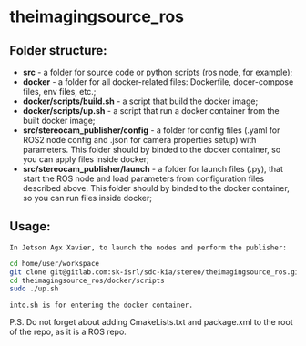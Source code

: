 # theimagingsource_ros

## Folder structure:
- **src** - a folder for source code or python scripts (ros node, for example);
- **docker** - a folder for all docker-related files: Dockerfile, docer-compose files, env files, etc.;
- **docker/scripts/build.sh** - a script that build the docker image;
- **docker/scripts/up.sh** - a script that run a docker container from the built docker image;
- **src/stereocam_publisher/config** - a folder for config files (.yaml for ROS2 node config and .json for camera properties setup) with parameters. This folder should by binded to the docker container, so you can apply files inside docker;
- **src/stereocam_publisher/launch** - a folder for launch files (.py), that start the ROS node and load parameters from configuration files described above. This folder should by binded to the docker container, so you can run files inside docker;

## Usage:
    In Jetson Agx Xavier, to launch the nodes and perform the publisher: 
``` bash
cd home/user/workspace
git clone git@gitlab.com:sk-isrl/sdc-kia/stereo/theimagingsource_ros.git
cd theimagingsource_ros/docker/scripts
sudo ./up.sh
```
    into.sh is for entering the docker container.

P.S. Do not forget about adding CmakeLists.txt and package.xml to the root of the repo, as it is a ROS repo.
